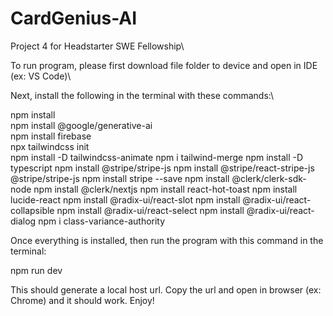 # CardGenius-AI
Project 4 for Headstarter SWE Fellowship\

To run program, please first download file folder to device and open in IDE (ex: VS Code)\

Next, install the following in the terminal with these commands:\

npm install\
npm install @google/generative-ai\
npm install firebase\
npx tailwindcss init\
npm install -D tailwindcss-animate
npm i tailwind-merge
npm install -D typescript
npm install @stripe/stripe-js
npm install @stripe/react-stripe-js @stripe/stripe-js
npm install stripe --save
npm install @clerk/clerk-sdk-node
npm install @clerk/nextjs
npm install react-hot-toast
npm install lucide-react
npm install @radix-ui/react-slot
npm install @radix-ui/react-collapsible
npm install @radix-ui/react-select
npm install @radix-ui/react-dialog
npm i class-variance-authority

Once everything is installed, then run the program with this command in the terminal:

npm run dev

This should generate a local host url. Copy the url and open in browser (ex: Chrome) and it should work.
Enjoy! 
